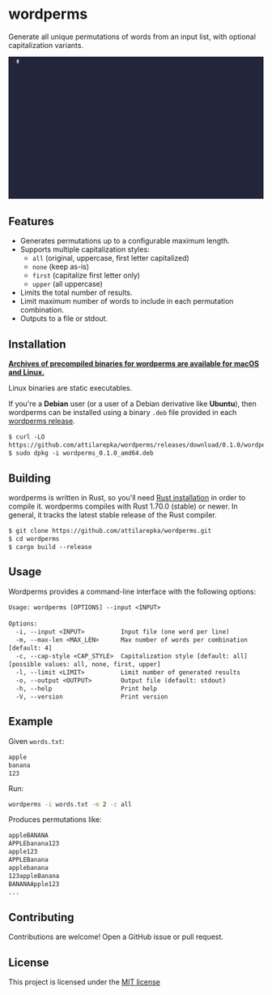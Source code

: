 # wordperms

Generate all unique permutations of words from an input list, with optional capitalization variants.

![wordperms demo](vhs/demo.gif)

## Features
- Generates permutations up to a configurable maximum length.
- Supports multiple capitalization styles:
  - `all` (original, uppercase, first letter capitalized)
  - `none` (keep as-is)
  - `first` (capitalize first letter only)
  - `upper` (all uppercase)
- Limits the total number of results.
- Limit maximum number of words to include in each permutation combination.
- Outputs to a file or stdout.

## Installation

**[Archives of precompiled binaries for wordperms are available for 
macOS and Linux.](https://github.com/attilarepka/wordperms/releases)**

Linux binaries are static executables.

If you're a **Debian** user (or a user of a Debian derivative like **Ubuntu**),
then wordperms can be installed using a binary `.deb` file provided in each
[wordperms release](https://github.com/attilarepka/wordperms/releases).

```
$ curl -LO https://github.com/attilarepka/wordperms/releases/download/0.1.0/wordperms_0.1.0_amd64.deb
$ sudo dpkg -i wordperms_0.1.0_amd64.deb
```

## Building

wordperms is written in Rust, so you'll need [Rust installation](https://www.rust-lang.org/) in order to compile it.
wordperms compiles with Rust 1.70.0 (stable) or newer. In general, it tracks
the latest stable release of the Rust compiler.

```shell
$ git clone https://github.com/attilarepka/wordperms.git
$ cd wordperms
$ cargo build --release
```
## Usage

Wordperms provides a command-line interface with the following options:

```shell
Usage: wordperms [OPTIONS] --input <INPUT>

Options:
  -i, --input <INPUT>          Input file (one word per line)
  -m, --max-len <MAX_LEN>      Max number of words per combination [default: 4]
  -c, --cap-style <CAP_STYLE>  Capitalization style [default: all] [possible values: all, none, first, upper]
  -l, --limit <LIMIT>          Limit number of generated results
  -o, --output <OUTPUT>        Output file (default: stdout)
  -h, --help                   Print help
  -V, --version                Print version
```

## Example
Given `words.txt`:
```
apple
banana
123
```

Run:
```bash
wordperms -i words.txt -m 2 -c all 
```

Produces permutations like:
```
appleBANANA
APPLEbanana123
apple123
APPLEBanana
applebanana
123appleBanana
BANANAApple123
...
```

## Contributing

Contributions are welcome! Open a GitHub issue or pull request.

## License

This project is licensed under the [MIT license](LICENSE)
